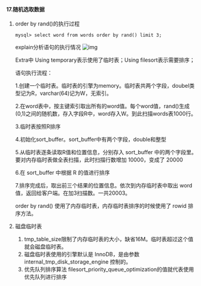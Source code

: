 #### 17.随机选取数据

1. order by rand()的执行过程

   ```mysql
   mysql> select word from words order by rand() limit 3;
   ```

   explain分析语句的执行情况
   ![img](/Users/wangfusheng/Documents/mysql45讲笔记/59a4fb0165b7ce1184e41f2d061ce350.png)

   Extra中
   Using temporary表示使用了临时表；Using filesort表示需要排序；

   语句执行流程：

   1.创建一个临时表。临时表的引擎为memory。临时表共两个字段，doubel类型记为R，varchar(64)记为W，无索引。

   2.在word表中，按主键索引取出所有的word值。每个word值，rand()生成(0,1)之间的随机数，存入字段R中，word存入W。到此扫描words表1000行。

   3.临时表按照R排序

   4.初始化sort_buffer。sort_buffer中有两个字段，double和整型

   5.从临时表逐条读取R值和位置信息，分别存入 sort_buffer 中的两个字段里。要对内存临时表做全表扫描，此时扫描行数增加 10000，变成了 20000

   6.在 sort_buffer 中根据 R 的值进行排序

   7.排序完成后，取出前三个结果的位置信息。依次到内存临时表中取出 word 值，返回给客户端。在加3扫描数。一共20003。

   order by rand() 使用了内存临时表，内存临时表排序的时候使用了 rowid 排序方法。

2. 磁盘临时表

   1. tmp_table_size限制了内存临时表的大小，缺省16M。临时表超过这个值就会磁盘临时表。
   2. 磁盘临时表使用的引擎默认是 InnoDB，是由参数 internal_tmp_disk_storage_engine 控制的。
   3. 优先队列排序算法
      filesort_priority_queue_optimization的值就代表使用优先队列进行排序